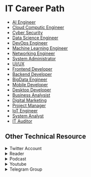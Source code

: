# IT Career Path

- [AI Engineer](https://github.com/mrofisr/awesome-it-career/tree/main/dir/AI.md) 
- [Cloud Computic Engineer](https://github.com/mrofisr/awesome-it-career/tree/main/dir/Cloud.md)
- [Cyber Security](https://github.com/mrofisr/awesome-it-career/tree/main/dir/CyberSec.md)
- [Data Science Engineer](https://github.com/mrofisr/awesome-it-career/tree/main/dir/DataScience.md)
- [DevOps Engineer](https://github.com/mrofisr/awesome-it-career/tree/main/dir/DevOps.md)
- [Machine Learning Engineer](https://github.com/mrofisr/awesome-it-career/tree/main/dir/ML.md)
- [Networking Engineer](https://github.com/mrofisr/awesome-it-career/tree/main/dir/Network.md)
- [System Administrator](https://github.com/mrofisr/awesome-it-career/tree/main/dir/SysAdmin.md)
- [UI/UX](https://github.com/mrofisr/awesome-it-career/tree/main/dir/UIUX.md)
- [Frontend Developer](https://github.com/mrofisr/awesome-it-career/tree/main/dir/Frontend.md)
- [Backend Developer](https://github.com/mrofisr/awesome-it-career/tree/main/dir/Backend.md)
- [BigData Engineer](https://github.com/mrofisr/awesome-it-career/tree/main/dir/BigData.md)
- [Mobile Developer](https://github.com/mrofisr/awesome-it-career/tree/main/dir/Mobile.md)
- [Desktop Developer](https://github.com/mrofisr/awesome-it-career/tree/main/dir/Desktop.md)
- [Business Analysist](https://github.com/mrofisr/awesome-it-career/tree/main/dir/BusinessAnalyst.md)
- [Digital Marketing](https://github.com/mrofisr/awesome-it-career/tree/main/dir/DigitalMarketing.md)
- [Project Manager](https://github.com/mrofisr/awesome-it-career/tree/main/dir/PM.md)
- [IoT Engineer](https://github.com/mrofisr/awesome-it-career/tree/main/dir/IoT.md)
- [System Analyst](https://github.com/mrofisr/awesome-it-career/tree/main/dir/SystemAnalyst.md) 
- [IT Auditor](https://github.com/mrofisr/awesome-it-career/tree/main/dir/ITAudit.md)
  
## Other Technical Resource
<details>
<summary>Twitter Account</summary>

- [Teh atau kopi](https://twitter.com/tehataukopi)
- [Hilman Ramadhan](https://twitter.com/hilmanski)
- [Developer Muslim Podcast](https://hilman.space/tehataukopi)
- [PuloDev](https://twitter.com/pulodev)
- [Muhammad Mustadi aka MathDroid](https://twitter.com/mathdroid)
- [Riza Fahmi](https://twitter.com/rizafahmi22)
- [Sonny Lazuardi](https://twitter.com/sonnylazuardi)
- [Dicoding](https://twitter.com/dicoding)
</details>

<details>
<summary>Reader</summary>

- [Hidup Lebih Produktif](https://sekolahkoding.com/buku/hidup-lebih-produktif)
- [Hadiah Untuk Programmer](https://sekolahkoding.com/buku/hadiah-untuk-programmer)
- [DEV](https://dev.to)
- [PuloDev](https://pulo.dev)
</details>

<details>
<summary>Podcast</summary>

- [Podcast teh atau kopi](https://hilman.space/tehataukopi)
- [Developer Muslim Podcast](https://devmuslim.id/)
- [Kode Nol](https://open.spotify.com/show/0919qUs3HI9pgoKENxC5VY)
- [Imre Nagi Podcast](https://anchor.fm/ngobrolinstartup)
- [Bincang Cyber](https://bincangcyber.id/)
</details>

<details>
<summary>Youtube</summary>

- [Imre Nagi](https://www.youtube.com/channel/UCC7eynhXsqH-7RdsBB1E53g)
- [Sekolah Koding](https://www.youtube.com/channel/UCpSPS5yLCxYRuZSrCx-eBjA)
- [Web Programming UNPAS](https://www.youtube.com/channel/UCkXmLjEr95LVtGuIm3l2dPg)
- [Riza Fahmi](https://www.youtube.com/user/ryanriggsy)
- [Kelas Terbuka](https://www.youtube.com/user/faqihzamukhlish)
- [Ariya Hidayat](https://www.youtube.com/user/ariyahidayat)
- [ArtiVisi Intermedia](https://www.youtube.com/channel/UC3oNtvY3sETKZU7wEQyePQQ)
- [Blue Team Indonesia](https://www.youtube.com/channel/UCUeh0C1SzR-1xW6r2WLVASQ)
- [Cyber Defense Indonesia](https://www.youtube.com/channel/UCCkbAvsTt6k7Md1uDkIwJDg)
- [Daunnet Films - Anjas Maradita](https://www.youtube.com/channel/UC0-8dnwt5otLEDIXlHpEhKw)
- [Dicoding Indonesia](https://www.youtube.com/channel/UCM6BWkgiGrCHG967i_PyMiw)
- [Doddy Ferdiansyah](https://www.youtube.com/channel/UCOJ8bBTv3prKMVbI_fXUOzg)
- [HACKTIV8](https://www.youtube.com/channel/UCyTOwW6s6zmGGFGmLDkfp2w)
- [Indonesia Belajar](https://www.youtube.com/channel/UCQ4Jo2IJeyRGzZBvjaaLzrw)
- [Kelas Terbuka](https://www.youtube.com/channel/UCQ4Jo2IJeyRGzZBvjaaLzrw)
- [Musa Amin](https://www.youtube.com/channel/UCXKNQe7r_bwRzl5Yw6tau4Q)
- [Prof EKOJI Channel](https://www.youtube.com/channel/UCa3LCo2Zjy_h_NaWz1V2jOw)
- [Programmer Zaman Now](https://www.youtube.com/channel/UC14ZKB9XsDZbnHVmr4AmUpQ)
- [Remote Worker Indonesia](https://www.youtube.com/channel/UCCo6j_AjJWgByfMXZaidFKw)
- [Semi Yulianto](https://www.youtube.com/channel/UCXCz2ZdxkXpFyHFJgMy-pJw)
</details>
</details>

<details>
<summary>Telegram Group</summary>

- You can find lot of Indonesia IT Comunity Group in [here](https://github.com/hendisantika/List-All-Programming-Telegram-Group)
</details>